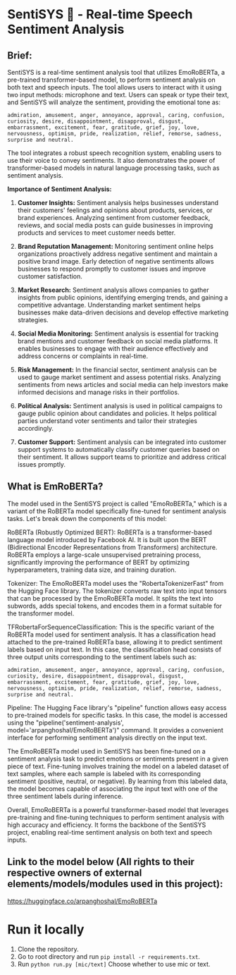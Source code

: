 # SentiSYS 🤖 - Real-time Speech Sentiment Analysis

## Brief:
SentiSYS is a real-time sentiment analysis tool that utilizes EmoRoBERTa, a pre-trained transformer-based model, to perform sentiment analysis on both text and speech inputs. The tool allows users to interact with it using two input methods: microphone and text. Users can speak or type their text, and SentiSYS will analyze the sentiment, providing the emotional tone as:

`admiration, amusement, anger, annoyance, approval, caring, confusion, curiosity, desire, disappointment, disapproval, disgust, embarrassment, excitement, fear, gratitude, grief, joy, love, nervousness, optimism, pride, realization, relief, remorse, sadness, surprise and neutral.` 

The tool integrates a robust speech recognition system, enabling users to use their voice to convey sentiments. It also demonstrates the power of transformer-based models in natural language processing tasks, such as sentiment analysis.

**Importance of Sentiment Analysis:**

1. **Customer Insights:** Sentiment analysis helps businesses understand their customers' feelings and opinions about products, services, or brand experiences. Analyzing sentiment from customer feedback, reviews, and social media posts can guide businesses in improving products and services to meet customer needs better.

2. **Brand Reputation Management:** Monitoring sentiment online helps organizations proactively address negative sentiment and maintain a positive brand image. Early detection of negative sentiments allows businesses to respond promptly to customer issues and improve customer satisfaction.

3. **Market Research:** Sentiment analysis allows companies to gather insights from public opinions, identifying emerging trends, and gaining a competitive advantage. Understanding market sentiment helps businesses make data-driven decisions and develop effective marketing strategies.

4. **Social Media Monitoring:** Sentiment analysis is essential for tracking brand mentions and customer feedback on social media platforms. It enables businesses to engage with their audience effectively and address concerns or complaints in real-time.

5. **Risk Management:** In the financial sector, sentiment analysis can be used to gauge market sentiment and assess potential risks. Analyzing sentiments from news articles and social media can help investors make informed decisions and manage risks in their portfolios.

6. **Political Analysis:** Sentiment analysis is used in political campaigns to gauge public opinion about candidates and policies. It helps political parties understand voter sentiments and tailor their strategies accordingly.

7. **Customer Support:** Sentiment analysis can be integrated into customer support systems to automatically classify customer queries based on their sentiment. It allows support teams to prioritize and address critical issues promptly.

## What is EmRoBERTa?
The model used in the SentiSYS project is called "EmoRoBERTa," which is a variant of the RoBERTa model specifically fine-tuned for sentiment analysis tasks. Let's break down the components of this model:

RoBERTa (Robustly Optimized BERT): RoBERTa is a transformer-based language model introduced by Facebook AI. It is built upon the BERT (Bidirectional Encoder Representations from Transformers) architecture. RoBERTa employs a large-scale unsupervised pretraining process, significantly improving the performance of BERT by optimizing hyperparameters, training data size, and training duration.

Tokenizer: The EmoRoBERTa model uses the "RobertaTokenizerFast" from the Hugging Face library. The tokenizer converts raw text into input tensors that can be processed by the EmoRoBERTa model. It splits the text into subwords, adds special tokens, and encodes them in a format suitable for the transformer model.

TFRobertaForSequenceClassification: This is the specific variant of the RoBERTa model used for sentiment analysis. It has a classification head attached to the pre-trained RoBERTa base, allowing it to predict sentiment labels based on input text. In this case, the classification head consists of three output units corresponding to the sentiment labels such as:

`admiration, amusement, anger, annoyance, approval, caring, confusion, curiosity, desire, disappointment, disapproval, disgust, embarrassment, excitement, fear, gratitude, grief, joy, love, nervousness, optimism, pride, realization, relief, remorse, sadness, surprise and neutral.` 

Pipeline: The Hugging Face library's "pipeline" function allows easy access to pre-trained models for specific tasks. In this case, the model is accessed using the "pipeline('sentiment-analysis', model='arpanghoshal/EmoRoBERTa')" command. It provides a convenient interface for performing sentiment analysis directly on the input text.

The EmoRoBERTa model used in SentiSYS has been fine-tuned on a sentiment analysis task to predict emotions or sentiments present in a given piece of text. Fine-tuning involves training the model on a labeled dataset of text samples, where each sample is labeled with its corresponding sentiment (positive, neutral, or negative). By learning from this labeled data, the model becomes capable of associating the input text with one of the three sentiment labels during inference.

Overall, EmoRoBERTa is a powerful transformer-based model that leverages pre-training and fine-tuning techniques to perform sentiment analysis with high accuracy and efficiency. It forms the backbone of the SentiSYS project, enabling real-time sentiment analysis on both text and speech inputs.

## Link to the model below (All rights to their respective owners of external elements/models/modules used in this project):
https://huggingface.co/arpanghoshal/EmoRoBERTa

# Run it locally

1. Clone the repository.
2. Go to root directory and run `pip install -r requirements.txt`.
3. Run `python run.py [mic/text]` Choose whether to use mic or text.
